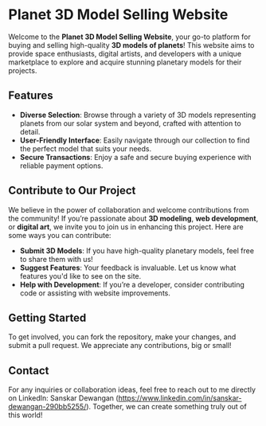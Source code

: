 # Planet 3D Model Selling Website

Welcome to the **Planet 3D Model Selling Website**, your go-to platform for buying and selling high-quality **3D models of planets**! This website aims to provide space enthusiasts, digital artists, and developers with a unique marketplace to explore and acquire stunning planetary models for their projects.

## Features

- **Diverse Selection**: Browse through a variety of 3D models representing planets from our solar system and beyond, crafted with attention to detail.
- **User-Friendly Interface**: Easily navigate through our collection to find the perfect model that suits your needs.
- **Secure Transactions**: Enjoy a safe and secure buying experience with reliable payment options.

## Contribute to Our Project

We believe in the power of collaboration and welcome contributions from the community! If you’re passionate about **3D modeling**, **web development**, or **digital art**, we invite you to join us in enhancing this project. Here are some ways you can contribute:

- **Submit 3D Models**: If you have high-quality planetary models, feel free to share them with us!
- **Suggest Features**: Your feedback is invaluable. Let us know what features you'd like to see on the site.
- **Help with Development**: If you’re a developer, consider contributing code or assisting with website improvements.

## Getting Started

To get involved, you can fork the repository, make your changes, and submit a pull request. We appreciate any contributions, big or small!

## Contact

For any inquiries or collaboration ideas, feel free to reach out to me directly on LinkedIn: Sanskar Dewangan (https://www.linkedin.com/in/sanskar-dewangan-290bb5255/). Together, we can create something truly out of this world!
